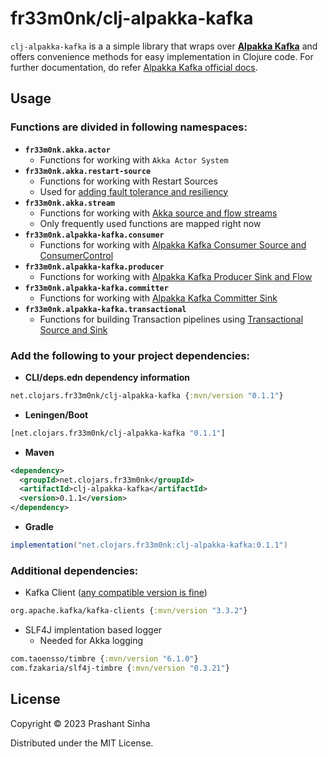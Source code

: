 # fr33m0nk/clj-alpakka-kafka

`clj-alpakka-kafka` is a a simple library that wraps over [**Alpakka Kafka**](https://github.com/akka/alpakka-kafka) and offers convenience methods for easy implementation in Clojure code. 
For further documentation, do refer [Alpakka Kafka official docs](https://doc.akka.io/docs/alpakka-kafka/current/home.html).

## Usage

### Functions are divided in following namespaces:

- **`fr33m0nk.akka.actor`**
  - Functions for working with `Akka Actor System`
- **`fr33m0nk.akka.restart-source`**
  - Functions for working with Restart Sources
  - Used for [adding fault tolerance and resiliency](https://doc.akka.io/docs/alpakka-kafka/current/errorhandling.html)
- **`fr33m0nk.akka.stream`**
  - Functions for working with [Akka source and flow streams](https://doc.akka.io/docs/akka/current/stream/index.html)
  - Only frequently used functions are mapped right now
- **`fr33m0nk.alpakka-kafka.consumer`**
  - Functions for working with [Alpakka Kafka Consumer Source and ConsumerControl](https://doc.akka.io/docs/alpakka-kafka/current/consumer.html#consumer)
- **`fr33m0nk.alpakka-kafka.producer`**
  - Functions for working with [Alpakka Kafka Producer Sink and Flow](https://doc.akka.io/docs/alpakka-kafka/current/producer.html)
- **`fr33m0nk.alpakka-kafka.committer`**
  - Functions for working with [Alpakka Kafka Committer Sink](https://doc.akka.io/docs/alpakka-kafka/current/consumer.html#committer-sink)
- **`fr33m0nk.alpakka-kafka.transactional`**
  - Functions for building Transaction pipelines using [Transactional Source and Sink](https://doc.akka.io/docs/alpakka-kafka/current/transactions.html)

### Add the following to your project dependencies:

- **CLI/deps.edn dependency information**
```clojure
net.clojars.fr33m0nk/clj-alpakka-kafka {:mvn/version "0.1.1"}
```

- **Leningen/Boot**
```clojure
[net.clojars.fr33m0nk/clj-alpakka-kafka "0.1.1"]
```

- **Maven**
```xml
<dependency>
  <groupId>net.clojars.fr33m0nk</groupId>
  <artifactId>clj-alpakka-kafka</artifactId>
  <version>0.1.1</version>
</dependency>
```

- **Gradle**
```groovy
implementation("net.clojars.fr33m0nk:clj-alpakka-kafka:0.1.1")
```

### Additional dependencies:
- Kafka Client ([any compatible version is fine](https://doc.akka.io/docs/alpakka-kafka/current/home.html))
```clojure
org.apache.kafka/kafka-clients {:mvn/version "3.3.2"} 
```
- SLF4J implentation based logger 
  - Needed for Akka logging
```clojure
com.taoensso/timbre {:mvn/version "6.1.0"}
com.fzakaria/slf4j-timbre {:mvn/version "0.3.21"}
```
    
## License

Copyright © 2023 Prashant Sinha

Distributed under the MIT License.
